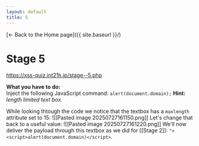 ```yaml
---
layout: default
title: 5
---
```

[← Back to the Home page]({{ site.baseurl }}/)


# Stage 5
https://xss-quiz.int21h.jp/stage--5.php


**What you have to do:**  
Inject the following JavaScript command: `alert(document.domain);`
**Hint:** *length limited text box.*

While looking thtough the code we notice that the textbox has a `maxlength` attribute set to 15:
![[Pasted image 20250727161150.png]]
Let's change that back to a useful value:
![[Pasted image 20250727161220.png]]
We'll now deliver the payload through this textbox as we did for [[Stage 2]]:
`"><script>alert(document.domain)</script>`.